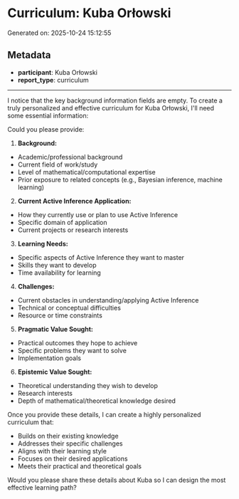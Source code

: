 # Curriculum: Kuba Orłowski

Generated on: 2025-10-24 15:12:55

## Metadata

- **participant**: Kuba Orłowski
- **report_type**: curriculum

---

I notice that the key background information fields are empty. To create a truly personalized and effective curriculum for Kuba Orłowski, I'll need some essential information:

Could you please provide:

1. **Background:**
- Academic/professional background
- Current field of work/study
- Level of mathematical/computational expertise
- Prior exposure to related concepts (e.g., Bayesian inference, machine learning)

2. **Current Active Inference Application:**
- How they currently use or plan to use Active Inference
- Specific domain of application
- Current projects or research interests

3. **Learning Needs:**
- Specific aspects of Active Inference they want to master
- Skills they want to develop
- Time availability for learning

4. **Challenges:**
- Current obstacles in understanding/applying Active Inference
- Technical or conceptual difficulties
- Resource or time constraints

5. **Pragmatic Value Sought:**
- Practical outcomes they hope to achieve
- Specific problems they want to solve
- Implementation goals

6. **Epistemic Value Sought:**
- Theoretical understanding they wish to develop
- Research interests
- Depth of mathematical/theoretical knowledge desired

Once you provide these details, I can create a highly personalized curriculum that:
- Builds on their existing knowledge
- Addresses their specific challenges
- Aligns with their learning style
- Focuses on their desired applications
- Meets their practical and theoretical goals

Would you please share these details about Kuba so I can design the most effective learning path?